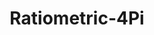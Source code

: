 ---
title: "Ratiometric-4Pi"
excerpt: "Ratiometric-4Pi is a graphics processing unit (GPU) based global fitting algorithm for 4Pi-SMLM with flexible PSF modeling and parameter sharing, to extract maximum information from 4Pi single molecule data and achieved both good color separation and optimal 3D resolution. By partially linking the photon parameters between channels with interference difference of π during global fitting of the multi-channel 4Pi single molecule data, we showed on simulated data that the loss of the localization precision is minimal compared with the theoretical minimum uncertainty, the Cramer-Rao lower bound (CRLB). Our algorithm is implemented in GPU and the fitting speeds is more than 38 times faster than the CPU based code.<br/><img src='/images/ratiometric-4pi.png'>"
collection: software
redirect_to: https://github.com/Li-Lab-SUSTech/Ratiometric-4Pi
---